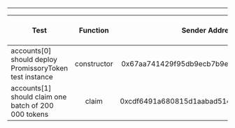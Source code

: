 -------------------------------------
| Test   | Function |     Sender Address    | Test Time (ms) | Status | Txn Hash |
|-----|:-------:|:-------:| ------:|------:| :------ |
|accounts[0] should deploy PromissoryToken test instance | constructor | 0x67aa741429f95db9ecb7b9e3a7810f13fa17efed | 29318 | passed | [0xeb83f02217dfcfe26c95f22c0a506cd856249c55974af5020a22dbc42b20d3bb](https://testnet.etherscan.io/tx/0xeb83f02217dfcfe26c95f22c0a506cd856249c55974af5020a22dbc42b20d3bb)|
|accounts[1] should claim one batch of 200 000 tokens | claim | 0xcdf6491a680815d1aabad51e58fc403651f4bb60 |  | failed | [0xac19e1352031d89df3b816671c8d82e7ece3ee2f6bcb855baa9181201350cc7c](https://testnet.etherscan.io/tx/0xac19e1352031d89df3b816671c8d82e7ece3ee2f6bcb855baa9181201350cc7c)|
